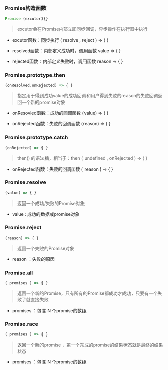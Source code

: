 ### Promise构造函数

``` javascript
Promise (excutor){}
```

> excutor会在Promise内部立即同步回调，异步操作在执行器中执行

- excutor函数：同步执行 ( resolve , reject ) => { }

- resolved函数：内部定义成功时，调用函数 value => { }

- rejected函数：内部定义失败时，调用函数 reason => { }

  

### Promise.prototype.then

``` javascript
(onResolved,onRejected) => { }
```

> 指定用于得到成功value的成功回调和用户得到失败的reason的失败回调返回一个新的promise对象

- onResovled函数：成功的回调函数 (value) => { }

- onRejected函数：失败的回调函数 (reason) => { }

  

### Promise.prototype.catch

``` javascript
(onRejected) => { }
```

> then() 的语法糖，相当于：then ( undefined , onRejected ) => { }

- onRejected函数：失败的回调函数 ( reason ) => { }

### Promise.resolve

``` javascript
(value) => { }
```

> 返回一个成功/失败的Promise对象

- value : 成功的数据或promise对象

   

### Promise.reject 

``` javascript
(reason) => { }
```

> 返回一个失败的Promise对象

- reason ：失败的原因



### Promise.all 

``` javascript
( promises ) => { }
```

> 返回一个新的Promise，只有所有的Promise都成功才成功，只要有一个失败了就直接失败

- promises ：包含 N 个promise的数组



### Promise.race 

``` javascript
( promises ) => { }
```

> 返回一个新的promise ，第一个完成的promise的结果状态就是最终的结果状态

- promises ：包含 N 个promise的数组

